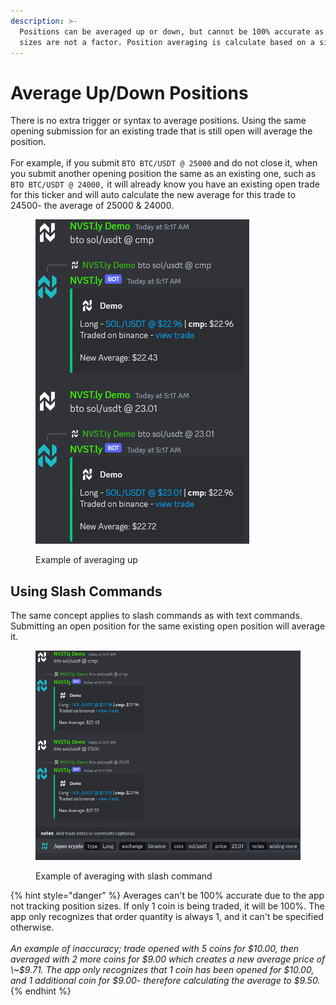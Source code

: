 ```yaml
---
description: >-
  Positions can be averaged up or down, but cannot be 100% accurate as position
  sizes are not a factor. Position averaging is calculate based on a single coin
---
```


# Average Up/Down Positions

There is no extra trigger or syntax to average positions. Using the same opening submission for an existing trade that is still open will average the position.\
\
For example, if you submit `BTO BTC/USDT @ 25000` and do not close it, when you submit  another opening position the same as an existing one, such as `BTO BTC/USDT @ 24000,` it will already know you have an existing open trade for this ticker and will auto calculate the new average for this trade to 24500- the average of 25000 & 24000.

<figure><img src="../.gitbook/assets/image (2) (1) (1).png" alt=""><figcaption><p>Example of averaging up</p></figcaption></figure>

## Using Slash Commands

The same concept applies to slash commands as with text commands. Submitting an open position for the same existing open position will average it.

<figure><img src="../.gitbook/assets/image (1) (1) (1) (1).png" alt=""><figcaption><p>Example of averaging with slash command</p></figcaption></figure>



{% hint style="danger" %}
Averages can't be 100% accurate due to the app not tracking position sizes. If only 1 coin is being traded, it will be 100%. The app only recognizes that order quantity is always 1, and it can't be specified otherwise. \
\
_An example of inaccuracy; trade opened with 5 coins for $10.00, then averaged with 2 more coins for $9.00 which creates a new average price of \~$9.71. The app only recognizes that 1 coin has been opened for $10.00, and 1 additional coin for $9.00- therefore calculating the average to $9.50._
{% endhint %}
